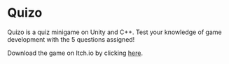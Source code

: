 # Quizo

Quizo is a quiz minigame on Unity and C++. Test your knowledge of game development with the 5 questions assigned!

Download the game on Itch.io by clicking [here](https://vladstoyanoff.itch.io/quizo).
